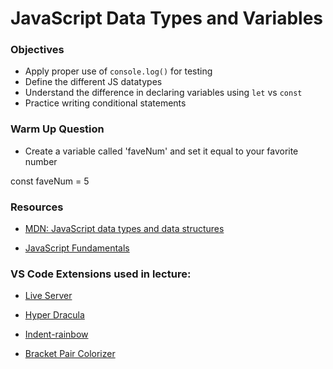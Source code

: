 # JavaScript Data Types and Variables

### Objectives

- Apply proper use of `console.log()` for testing
- Define the different JS datatypes
- Understand the difference in declaring variables using `let` vs `const`
- Practice writing conditional statements

### Warm Up Question

- Create a variable called 'faveNum' and set it equal to your favorite number

const faveNum = 5

### Resources

- [MDN: JavaScript data types and data structures](https://developer.mozilla.org/en-US/docs/Web/JavaScript/Data_structures)

- [JavaScript Fundamentals](https://javascript.info/first-steps)

### VS Code Extensions used in lecture:

- [Live Server](https://marketplace.visualstudio.com/items?itemName=ritwickdey.LiveServer)

- [Hyper Dracula](https://marketplace.visualstudio.com/items?itemName=hilalh.hyper-dracula-vscode-theme)

- [Indent-rainbow](https://marketplace.visualstudio.com/items?itemName=oderwat.indent-rainbow)

- [Bracket Pair Colorizer](https://marketplace.visualstudio.com/items?itemName=CoenraadS.bracket-pair-colorizer-2)